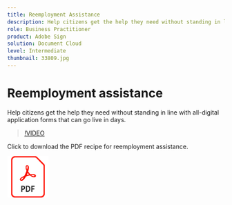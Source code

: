 ```yaml
---
title: Reemployment Assistance
description: Help citizens get the help they need without standing in line with all-digital application forms that can go live in days
role: Business Practitioner
product: Adobe Sign
solution: Document Cloud
level: Intermediate
thumbnail: 33809.jpg
---
```


# Reemployment assistance

Help citizens get the help they need without standing in line with all-digital application forms that can go live in days.

>[!VIDEO](https://video.tv.adobe.com/v/33809?hidetitle=true)

Click to download the PDF recipe for reemployment assistance.

[![Download PDF Recipe](../assets/acrobat_PDF_96.png)](../assets/UseCaseRecipe-EN-CreatingWebForms-Reemployment.pdf)